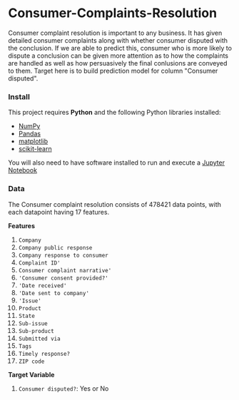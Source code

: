 # Consumer-Complaints-Resolution


Consumer complaint resolution is important to any business. It has given detailed
consumer complaints along with whether consumer disputed with the conclusion. If we are able to predict this,
consumer who is more likely to dispute a conclusion can be given more attention as to how the complaints are
handled as well as how persuasively the final conlusions are conveyed to them.
Target here is to build prediction model for column "Consumer disputed".

### Install

This project requires **Python** and the following Python libraries installed:

- [NumPy](http://www.numpy.org/)
- [Pandas](http://pandas.pydata.org/)
- [matplotlib](http://matplotlib.org/)
- [scikit-learn](http://scikit-learn.org/stable/)

You will also need to have software installed to run and execute a [Jupyter Notebook](http://ipython.org/notebook.html)



### Data

The Consumer complaint resolution consists of 478421 data points, with each datapoint having 17 features.

**Features**
1.  `Company`
2.  `Company public response` 
3.  `Company response to consumer`
4.  `Complaint ID'`
5.  `Consumer complaint narrative'`
6.  `'Consumer consent provided?'`
7.  `'Date received'`
8.  `'Date sent to company'`
9. `'Issue'`
10. `Product`
11. `State` 
12. `Sub-issue`
13. `Sub-product`
14. `Submitted via`
15. `Tags`
16. `Timely response?`
17. `ZIP code`


**Target Variable**
1. `Consumer disputed?`: Yes or No
